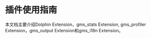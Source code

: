 # 插件使用指南

本文档主要介绍Dolphin Extension，gms_stats Extension, gms_profiler Extension，gms_output Extension和gms_i18n Extension。
